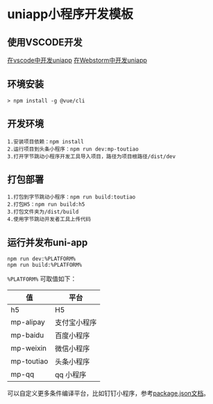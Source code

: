 # uniapp小程序开发模板

## 使用VSCODE开发

[在vscode中开发uniapp](https://ask.dcloud.net.cn/article/36286)
[在Webstorm中开发uniapp](https://ask.dcloud.net.cn/article/36307)

## 环境安装

	> npm install -g @vue/cli

## 开发环境

	1.安装项目依赖：npm install
	2.运行项目到头条小程序：npm run dev:mp-toutiao
	3.打开字节跳动小程序开发工具导入项目，路径为项目根路径/dist/dev
	
## 打包部署

	1.打包到字节跳动小程序：npm run build:toutiao
	2.打包H5：npm run build:h5
	3.打包文件夹为/dist/build
	4.使用字节跳动开发者工具上传代码

## 运行并发布uni-app

```
npm run dev:%PLATFORM%
npm run build:%PLATFORM%
```

``%PLATFORM%`` 可取值如下：

|值|平台|
|---|---|
|h5|H5|
|mp-alipay|支付宝小程序|
|mp-baidu|百度小程序|
|mp-weixin|微信小程序|
|mp-toutiao|头条小程序|
|mp-qq|qq 小程序|

可以自定义更多条件编译平台，比如钉钉小程序，参考[package.json文档](https://uniapp.dcloud.io/collocation/package)。
